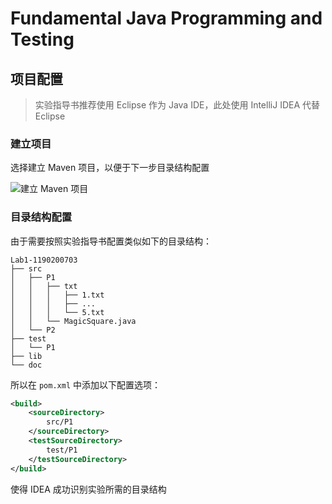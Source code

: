 # Fundamental Java Programming and Testing

## 项目配置

> 实验指导书推荐使用 Eclipse 作为 Java IDE，此处使用 IntelliJ IDEA 代替 Eclipse

### 建立项目

选择建立 Maven 项目，以便于下一步目录结构配置

![建立 Maven 项目](images/lab1_create_maven_project.jpg)

### 目录结构配置

由于需要按照实验指导书配置类似如下的目录结构：

```
Lab1-1190200703
├── src
│   ├── P1
│   │   ├── txt
│   │   │   ├── 1.txt
│   │   │   ├── ...
│   │   │   └── 5.txt
│   │   └── MagicSquare.java
│   └── P2
├── test
│   └── P1
├── lib
└── doc
```

所以在 `pom.xml` 中添加以下配置选项：

```xml
<build>
    <sourceDirectory>
        src/P1
    </sourceDirectory>
    <testSourceDirectory>
        test/P1
    </testSourceDirectory>
</build>
```

使得 IDEA 成功识别实验所需的目录结构